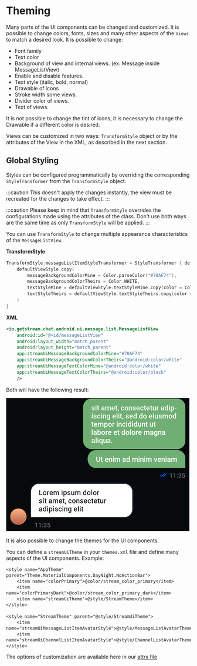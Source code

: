 # Theming

Many parts of the UI components can be changed and customized. It is possible to change colors, fonts, sizes and many other aspects of the `Views` to match a desired look. It is possible to change:

- Font family
- Text color
- Background of view and internal views. (ex: Message inside MessageListView) 
- Enable and disable features.
- Text style (italic, bold, normal)
- Drawable of icons
- Stroke width some views.
- Divider color of views.
- Text of views.

It is not possible to change the tint of icons, it is necessary to change the Drawable if a different color is desired.

Views can be customized in two ways: `TransformStyle` object or by the attributes of the View in the XML, as described in the next section.

## Global Styling

Styles can be configured programmatically by overriding the corresponding `StyleTransformer` from the `TransformStyle` object.

:::caution
This doesn't apply the changes instantly, the view must be recreated for the changes to take effect.
:::

:::caution
Please keep in mind that `TransformStyle` overrides the configurations made using the attributes of the class. Don't use both ways are the same time as only `TransformStyle` will be applied.
:::

You can use `TransformStyle` to change multiple appearance characteristics of the `MessageListView`.

**TransformStyle**

```kotlin
TransformStyle.messageListItemStyleTransformer = StyleTransformer { defaultViewStyle ->
    defaultViewStyle.copy(
        messageBackgroundColorMine = Color.parseColor("#70AF74"),
        messageBackgroundColorTheirs = Color.WHITE,
        textStyleMine = defaultViewStyle.textStyleMine.copy(color = Color.WHITE),
        textStyleTheirs = defaultViewStyle.textStyleTheirs.copy(color = Color.BLACK),
    )
}
```

**XML**

```xml
<io.getstream.chat.android.ui.message.list.MessageListView
    android:id="@+id/messageListView"
    android:layout_width="match_parent"
    android:layout_height="match_parent"
    app:streamUiMessageBackgroundColorMine="#70AF74"
    app:streamUiMessageBackgroundColorTheirs="@android:color/white"
    app:streamUiMessageTextColorMine="@android:color/white"
    app:streamUiMessageTextColorTheirs="@android:color/black"
    />
```

Both will have the following result:

![Custom messages](../../assets/custom_messages.png)

It is also possible to change the themes for the UI components. 

You can define a `streamUiTheme` in your `themes.xml` file and define many aspects of the UI components. Example:

```
<style name="AppTheme" parent="Theme.MaterialComponents.DayNight.NoActionBar">
    <item name="colorPrimary">@color/stream_color_primary</item>
    <item name="colorPrimaryDark">@color/stream_color_primary_dark</item>
    <item name="streamUiTheme">@style/StreamTheme</item>
</style>

<style name="StreamTheme" parent="@style/StreamUiTheme">
    <item name="streamUiMessageListItemAvatarStyle">@style/MessageListAvatarTheme</item>
    <item name="streamUiChannelListItemAvatarStyle">@style/ChannelListAvatarTheme</item>
</style>        	
```

The options of customization are available here in our [attrs file](https://github.com/GetStream/stream-chat-android/blob/main/stream-chat-android-ui-components/src/main/res/values/attrs.xml)